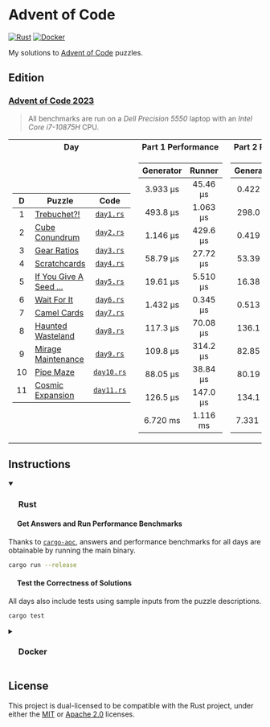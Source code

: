 # Advent of Code

<p align="left">
  <a href="https://github.com/AndrejOrsula/aoc/actions/workflows/rust.yml">   <img alt="Rust"   src="https://github.com/AndrejOrsula/aoc/actions/workflows/rust.yml/badge.svg"></a>
  <a href="https://github.com/AndrejOrsula/aoc/actions/workflows/docker.yml"> <img alt="Docker" src="https://github.com/AndrejOrsula/aoc/actions/workflows/docker.yml/badge.svg"></a>
</p>

My solutions to [Advent of Code](https://adventofcode.com) puzzles.

## Edition

### [Advent of Code 2023](https://adventofcode.com/2023)

> All benchmarks are run on a *Dell Precision 5550* laptop with an *Intel Core i7-10875H* CPU.

<table>
<tr><th>Day</th><th>Part 1 Performance</th><th>Part 2 Performance</th></tr>
<tr><td>

|   D   | Puzzle                                                        |                Code                |
| :---: | ------------------------------------------------------------- | :--------------------------------: |
|   1   | [Trebuchet?!](https://adventofcode.com/2023/day/1)            |  [`day1.rs`](aoc2023/src/day1.rs)  |
|   2   | [Cube Conundrum](https://adventofcode.com/2023/day/2)         |  [`day2.rs`](aoc2023/src/day2.rs)  |
|   3   | [Gear Ratios](https://adventofcode.com/2023/day/3)            |  [`day3.rs`](aoc2023/src/day3.rs)  |
|   4   | [Scratchcards](https://adventofcode.com/2023/day/4)           |  [`day4.rs`](aoc2023/src/day4.rs)  |
|   5   | [If You Give A Seed ...](https://adventofcode.com/2023/day/5) |  [`day5.rs`](aoc2023/src/day5.rs)  |
|   6   | [Wait For It](https://adventofcode.com/2023/day/6)            |  [`day6.rs`](aoc2023/src/day6.rs)  |
|   7   | [Camel Cards](https://adventofcode.com/2023/day/7)            |  [`day7.rs`](aoc2023/src/day7.rs)  |
|   8   | [Haunted Wasteland](https://adventofcode.com/2023/day/8)      |  [`day8.rs`](aoc2023/src/day8.rs)  |
|   9   | [Mirage Maintenance](https://adventofcode.com/2023/day/9)     |  [`day9.rs`](aoc2023/src/day9.rs)  |
|  10   | [Pipe Maze](https://adventofcode.com/2023/day/10)             | [`day10.rs`](aoc2023/src/day10.rs) |
|  11   | [Cosmic Expansion](https://adventofcode.com/2023/day/11)      | [`day11.rs`](aoc2023/src/day11.rs) |

</td><td>

| Generator |  Runner  |
| :-------: | :------: |
| 3.933 µs  | 45.46 µs |
| 493.8 µs  | 1.063 µs |
| 1.146 µs  | 429.6 µs |
| 58.79 µs  | 27.72 µs |
| 19.61 µs  | 5.510 µs |
| 1.432 µs  | 0.345 µs |
| 117.3 µs  | 70.08 µs |
| 109.8 µs  | 314.2 µs |
| 88.05 µs  | 38.84 µs |
| 126.5 µs  | 147.0 µs |
| 6.720 ms  | 1.116 ms |

</td><td>

| Generator |  Runner  |
| :-------: | :------: |
| 0.422 µs  | 776.7 µs |
| 298.0 µs  | 1.108 µs |
| 0.419 µs  | 308.1 µs |
| 53.39 µs  | 28.44 µs |
| 16.38 µs  | 19.364 s |
| 0.513 µs  | 0.650 µs |
| 136.1 µs  | 65.87 µs |
| 82.85 µs  | 703.8 µs |
| 80.19 µs  | 45.75 µs |
| 134.1 µs  | 196.6 µs |
| 7.331 ms  | 1.136 ms |

</td></tr>
</table>

## Instructions

<details open>
<summary><h3><a href="#-rust"><img src="https://rustacean.net/assets/rustacean-flat-noshadow.svg" width="16" height="16"></a> Rust</h3></summary>

#### <a href="#-test-the-correctness-of-solutions"><img src="https://www.svgrepo.com/show/271355/rocket-ship-rocket.svg" width="14" height="14"></a> Get Answers and Run Performance Benchmarks

Thanks to [`cargo-aoc`](https://github.com/gobanos/cargo-aoc), answers and performance benchmarks for all days are obtainable by running the main binary.

```bash
cargo run --release
```

#### <a href="#-test-the-correctness-of-solutions"><img src="https://www.svgrepo.com/show/269868/lab.svg" width="14" height="14"></a> Test the Correctness of Solutions

All days also include tests using sample inputs from the puzzle descriptions.

```bash
cargo test
```

</details>

<details>
<summary><h3><a href="#-docker"><img src="https://www.svgrepo.com/show/448221/docker.svg" width="16" height="16"></a> Docker</h3></summary>

> To install [Docker](https://docs.docker.com/get-docker) on your system, you can run [`.docker/host/install_docker.bash`](.docker/host/install_docker.bash) to configure Docker with NVIDIA GPU support.
>
> ```bash
> .docker/host/install_docker.bash
> ```

#### Build Image

To build a new Docker image from [`Dockerfile`](Dockerfile), you can run [`.docker/build.bash`](.docker/build.bash) as shown below.

```bash
.docker/build.bash ${TAG:-latest} ${BUILD_ARGS}
```

#### Run Container

To run the Docker container, you can use [`.docker/run.bash`](.docker/run.bash) as shown below.

```bash
.docker/run.bash ${TAG:-latest} ${CMD}
```

#### Run Dev Container

To run the Docker container in a development mode (source code mounted as a volume), you can use [`.docker/dev.bash`](.docker/dev.bash) as shown below.

```bash
.docker/dev.bash ${TAG:-latest} ${CMD}
```

As an alternative, VS Code users familiar with [Dev Containers](https://code.visualstudio.com/docs/devcontainers/containers) can modify the included [`.devcontainer/devcontainer.json`](.devcontainer/devcontainer.json) to their needs. For convenience, [`.devcontainer/open.bash`](.devcontainer/open.bash) script is available to open this repository as a Dev Container in VS Code.

```bash
.devcontainer/open.bash
```

#### Join Container

To join a running Docker container from another terminal, you can use [`.docker/join.bash`](.docker/join.bash) as shown below.

```bash
.docker/join.bash ${CMD:-bash}
```

</details>

## License

This project is dual-licensed to be compatible with the Rust project, under either the [MIT](LICENSE-MIT) or [Apache 2.0](LICENSE-APACHE) licenses.
